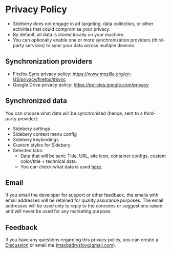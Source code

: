 # Privacy Policy
- Sidebery does not engage in ad targeting, data collection, or other activities that could compromise your privacy.
- By default, all data is stored locally on your machine.
- You can optionally enable one or more synchronization providers (third-party services) to sync your data across multiple devices.

## Synchronization providers
- Firefox Sync privacy policy: https://www.mozilla.org/en-US/privacy/firefox/#sync
- Google Drive privacy policy: https://policies.google.com/privacy

## Synchronized data
You can choose what data will be synchronized (hence, sent to a third-party provider):
- Sidebery settings
- Sidebery context menu config
- Sidebery keybindings
- Custom styles for Sidebery
- Selected tabs:
  - Data that will be sent: Title, URL, site icon, container configs, custom color/title + technical data.
  - You can check what data is used [here](https://github.com/mbnuqw/sidebery/tree/v5/src).

## Email

If you email the developer for support or other feedback, the emails with email addresses will be retained for quality assurance purposes. The email addresses will be used only to reply to the concerns or suggestions raised and will never be used for any marketing purpose.

## Feedback

If you have any questions regarding this privacy policy, you can create a [Discussion](https://github.com/mbnuqw/sidebery/discussions/new/choose) or email me (maxbadryzlov@gmail.com).
